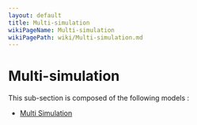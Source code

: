 ```yaml
---
layout: default
title: Multi-simulation
wikiPageName: Multi-simulation
wikiPagePath: wiki/Multi-simulation.md
---
```


# Multi-simulation

This sub-section is composed of the following models :

* [Multi Simulation](references#Multi-simulationMulti-simulation)

